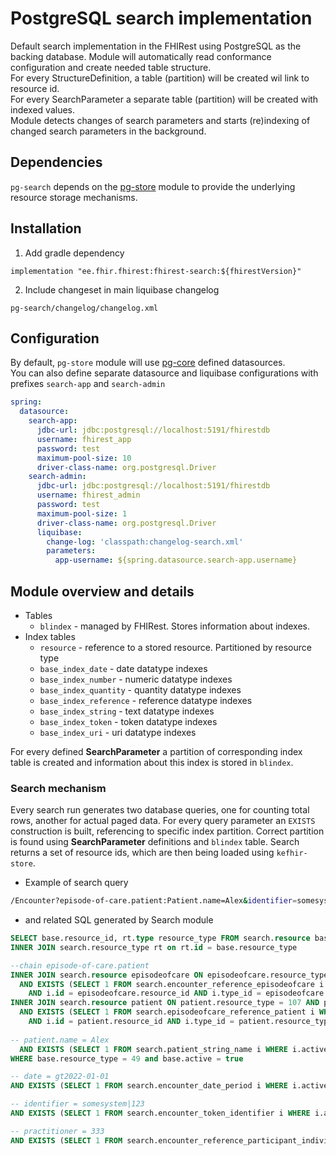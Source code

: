 # PostgreSQL search implementation
Default search implementation in the FHIRest using PostgreSQL as the backing database. 
Module will automatically read conformance configuration and create needed table structure.  
For every StructureDefinition, a table (partition) will be created wil link to resource id.  
For every SearchParameter a separate table (partition) will be created with indexed values.  
Module detects changes of search parameters and starts (re)indexing of changed search parameters in the background.

## Dependencies

`pg-search` depends on the [pg-store](../pg-store) module to provide the underlying resource storage mechanisms.


## Installation
1. Add gradle dependency
```
implementation "ee.fhir.fhirest:fhirest-search:${fhirestVersion}"
```
2. Include changeset in main liquibase changelog
```
pg-search/changelog/changelog.xml
```

## Configuration
By default, `pg-store` module will use [pg-core](../pg-core) defined datasources.  
You can also define separate datasource and liquibase configurations with prefixes `search-app` and `search-admin`
```yml
spring:
  datasource:
    search-app:
      jdbc-url: jdbc:postgresql://localhost:5191/fhirestdb
      username: fhirest_app
      password: test
      maximum-pool-size: 10
      driver-class-name: org.postgresql.Driver
    search-admin:
      jdbc-url: jdbc:postgresql://localhost:5191/fhirestdb
      username: fhirest_admin
      password: test
      maximum-pool-size: 1
      driver-class-name: org.postgresql.Driver
      liquibase:
        change-log: 'classpath:changelog-search.xml'
        parameters:
          app-username: ${spring.datasource.search-app.username}
```


## Module overview and details
- Tables
    - `blindex` - managed by FHIRest. Stores information about indexes.
- Index tables
    - `resource` - reference to a stored resource. Partitioned by resource type
    - `base_index_date` - date datatype indexes
    - `base_index_number` - numeric datatype indexes
    - `base_index_quantity` - quantity datatype indexes
    - `base_index_reference` - reference datatype indexes
    - `base_index_string` - text datatype indexes
    - `base_index_token` - token datatype indexes
    - `base_index_uri` - uri datatype indexes

For every defined **SearchParameter** a partition of corresponding index table is created and information about this index is stored in `blindex`.

### Search mechanism
Every search run generates two database queries, one for counting total rows, another for actual paged data.
For every query parameter an `EXISTS` construction is built, referencing to specific index partition. Correct partition is found using **SearchParameter** definitions and `blindex` table.
Search returns a set of resource ids, which are then being loaded using `kefhir-store`.

- Example of search query
```bash
/Encounter?episode-of-care.patient:Patient.name=Alex&identifier=somesystem|123&practitioner=333&date=gt2022-01-01
```
- and related SQL generated by Search module
```sql
SELECT base.resource_id, rt.type resource_type FROM search.resource base
INNER JOIN search.resource_type rt on rt.id = base.resource_type

--chain episode-of-care.patient
INNER JOIN search.resource episodeofcare ON episodeofcare.resource_type = 53 AND episodeofcare.active = true
  AND EXISTS (SELECT 1 FROM search.encounter_reference_episodeofcare i WHERE i.active = true and i.sid = base.sid
    AND i.id = episodeofcare.resource_id AND i.type_id = episodeofcare.resource_type)
INNER JOIN search.resource patient ON patient.resource_type = 107 AND patient.active = true
  AND EXISTS (SELECT 1 FROM search.episodeofcare_reference_patient i WHERE i.active = true and i.sid = episodeofcare.sid
    AND i.id = patient.resource_id AND i.type_id = patient.resource_type)
    
-- patient.name = Alex
  AND EXISTS (SELECT 1 FROM search.patient_string_name i WHERE i.active = true and i.sid = patient.sid AND i.string ilike 'Alex%')
WHERE base.resource_type = 49 and base.active = true

-- date = gt2022-01-01
AND EXISTS (SELECT 1 FROM search.encounter_date_period i WHERE i.active = true and i.sid = base.sid AND i.range >> search.range('2022-01-01T00:00:00+02:00', '1 day'))

-- identifier = somesystem|123
AND EXISTS (SELECT 1 FROM search.encounter_token_identifier i WHERE i.active = true and i.sid = base.sid AND (i.value = '123' and i.system_id = search.sys_id('somesystem')))

-- practitioner = 333
AND EXISTS (SELECT 1 FROM search.encounter_reference_participant_individual i WHERE i.active = true and i.sid = base.sid AND (i.id = '333' and i.type_id = search.rt_id('Practitioner')))
```
